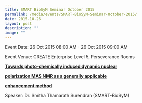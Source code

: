 ```yaml
---
title: SMART BioSyM Seminar October 2015
permalink: /media/events/SMART-BioSyM-Seminar-October-2015/
date: 2015-10-26
layout: post
description: ""
image: ""
---
```

  
Event Date: 26 Oct 2015 08:00 AM - 26 Oct 2015 09:00 AM

Event Venue: CREATE Enterprise Level 5, Perseverance Rooms

**[Towards photo-chemically induced dynamic nuclear](http://web.mit.edu/smart/research/biosym/Towards%20photo-chemically%20induced%20dynamic%20nuclear%20polarization%20MAS%20NMR%20as%20a%20generally%20applicable%20enhancement%20method%20by%20Dr.%20Smitha%20Thamarath%20Surendran%20,26%20October%202015.pdf)** 

[**polarization MAS NMR as a generally applicable**](http://web.mit.edu/smart/research/biosym/Towards%20photo-chemically%20induced%20dynamic%20nuclear%20polarization%20MAS%20NMR%20as%20a%20generally%20applicable%20enhancement%20method%20by%20Dr.%20Smitha%20Thamarath%20Surendran%20,26%20October%202015.pdf) 

**[enhancement method](http://web.mit.edu/smart/research/biosym/Towards%20photo-chemically%20induced%20dynamic%20nuclear%20polarization%20MAS%20NMR%20as%20a%20generally%20applicable%20enhancement%20method%20by%20Dr.%20Smitha%20Thamarath%20Surendran%20,26%20October%202015.pdf)**

Speaker: Dr. Smitha Thamarath Surendran (SMART-BioSyM)
